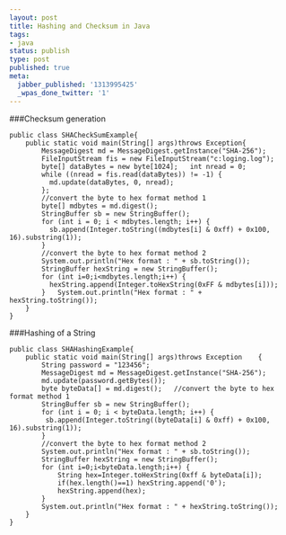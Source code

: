 ```yaml
---
layout: post
title: Hashing and Checksum in Java
tags:
- java
status: publish
type: post
published: true
meta:
  jabber_published: '1313995425'
  _wpas_done_twitter: '1'
---
```

###Checksum generation

	public class SHACheckSumExample{
	    public static void main(String[] args)throws Exception{
	        MessageDigest md = MessageDigest.getInstance("SHA-256");
	        FileInputStream fis = new FileInputStream("c:loging.log");   
	        byte[] dataBytes = new byte[1024];   int nread = 0;
	        while ((nread = fis.read(dataBytes)) != -1) {
	          md.update(dataBytes, 0, nread);
	        };
	        //convert the byte to hex format method 1 
	        byte[] mdbytes = md.digest();   
	        StringBuffer sb = new StringBuffer();
	        for (int i = 0; i < mdbytes.length; i++) {
	          sb.append(Integer.toString((mdbytes[i] & 0xff) + 0x100, 16).substring(1));
	        }   
	        //convert the byte to hex format method 2
	        System.out.println("Hex format : " + sb.toString());
	        StringBuffer hexString = new StringBuffer();
	    	for (int i=0;i<mdbytes.length;i++) {
	    	  hexString.append(Integer.toHexString(0xFF & mdbytes[i]));
	    	}   System.out.println("Hex format : " + hexString.toString());
	    }
	}
 

###Hashing of a String


	public class SHAHashingExample{
	    public static void main(String[] args)throws Exception    {
	        String password = "123456";   
	        MessageDigest md = MessageDigest.getInstance("SHA-256");
	        md.update(password.getBytes());   
	        byte byteData[] = md.digest();   //convert the byte to hex format method 1
	        StringBuffer sb = new StringBuffer();
	        for (int i = 0; i < byteData.length; i++) {
	         sb.append(Integer.toString((byteData[i] & 0xff) + 0x100, 16).substring(1));
	        }   
	        //convert the byte to hex format method 2
	        System.out.println("Hex format : " + sb.toString());
	        StringBuffer hexString = new StringBuffer();
	    	for (int i=0;i<byteData.length;i++) {
	    		String hex=Integer.toHexString(0xff & byteData[i]);
	   	     	if(hex.length()==1) hexString.append('0');
	   	     	hexString.append(hex);
	    	}
	    	System.out.println("Hex format : " + hexString.toString());
	    }
	}
